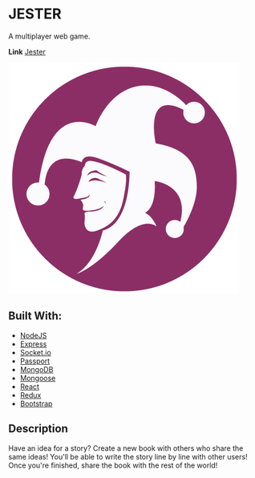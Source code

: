 # JESTER

A multiplayer web game.

**Link** [Jester](https://the-jester.herokuapp.com/)

![jester](client/public/images/jester-circle-logo.png)

## Built With:
* [NodeJS](https://nodejs.org/en/docs/)
* [Express](https://expressjs.com/)
* [Socket.io](https://socket.io/)
* [Passport](http://www.passportjs.org/)
* [MongoDB](https://www.mongodb.com/)
* [Mongoose](https://mongoosejs.com/)
* [React](https://reactjs.org/)
* [Redux](https://redux.js.org/)
* [Bootstrap](https://getbootstrap.com/)

## Description
Have an idea for a story? Create a new book with others who share the same ideas! You'll be able to write the story line by line with other users! Once you're finished, share the book with the rest of the world!
